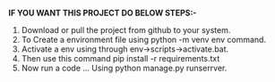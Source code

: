 **IF YOU WANT THIS PROJECT DO BELOW STEPS:-**
1) Download or pull the project from github to your system.
2) To Create a environment file using python -m venv env command.
3) Activate a env using through env->scripts->activate.bat.
4) Then use this command pip install -r requirements.txt
5) Now run a code ... Using python manage.py runserrver.
